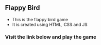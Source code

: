 ## Flappy Bird 
- This is the flappy bird game
- It is created using HTML, CSS and JS

 ### Visit the link below and play the game  
